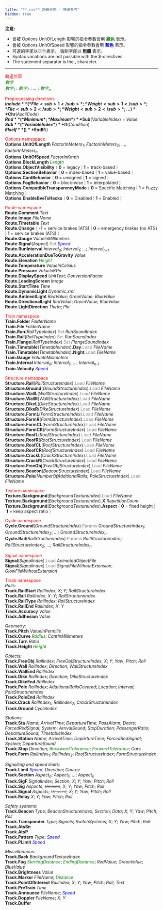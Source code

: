 ```yaml
---
title: "**.csv** 路線格式 - 快速参考"
hidden: true
---
```


**注意:** 

- 會被 Options.UnitOfLength 影響的指令參數會用 **<font color="green">綠色</font>** 表示。
- 會被 Options.UnitOfSpeed 影響的指令參數會用 **<font color="blue">藍色</font>**  表示。
- 可選的字尾以<font color="gray">灰色</font>表示。 強制字尾以 **粗體** 表示。
- Syntax variations are not possible with the $-directives.
- The statement separator is the , character.

---

<font color="red">軌道位置</font>  
*<font color="green">數字</font>*  
*<font color="green">數字<sub>1</sub></font>* : *<font color="green">數字<sub>2</sub></font>* : *...* : *<font color="green">數字<sub>n</sub></font>*

<font color="red">Preprocessing directives</font>  
**$Include**(*File<sub>1</sub>*; *Weight<sub>1</sub>*; *File<sub>2</sub>*; *Weight<sub>2</sub>*; ...)  
**$Chr**(*AsciiCode*)  
**$Rnd**(*Minimum*; *Maximum*)  
**$Sub**(*VariableIndex*) = *Value*  
**$Sub**(*VariableIndex*)  
**$If**(*Condition*)  
**$ElseIf**()  
**$EndIf**()

<font color="red">Options namespace</font>  
**Options.UnitOfLength** *FactorInMeters<sub>1</sub>*; *FactorInMeters<sub>2</sub>*; *...*; *FactorInMeters<sub>n</sub>*  
**Options.UnitOfSpeed** *FactorInKmph*  
**Options.BlockLength** *<font color="green">Length</font>*  
**Options.ObjectVisibility** <font color="gray">{</font> **0** = legacy <font color="gray">|</font> **1** = track-based <font color="gray">}</font>  
**Options.SectionBehavior** <font color="gray">{</font> **0** = index-based <font color="gray">|</font> **1** = value-based <font color="gray">}</font>  
**Options.CantBehavior** <font color="gray">{</font> **0** = unsigned <font color="gray">|</font> **1** = signed <font color="gray">}</font>  
**Options.FogBehavior** <font color="gray">{</font> **0** = block-wise <font color="gray">|</font> **1** = interpolated <font color="gray">}</font>  
**Options.CompatibleTransparencyMode** <font color="gray">{</font> **0** = Specific Matching <font color="gray">|</font> **1** = Fuzzy Matching <font color="gray">}</font>  
**Options.EnableBveTsHacks** <font color="gray">{</font> **0** = Disabled <font color="gray">|</font> **1** = Enabled <font color="gray">}</font>

<font color="red">Route namespace</font>  
**Route.Comment** *Text*  
**Route.Image** *FileName*  
**Route.Timetable** *Text*  
**Route.Change** <font color="gray">{</font> **-1** = service brakes (ATS) <font color="gray">|</font> **0** = emergency brakes (no ATS) <font color="gray">|</font> **1** = service brakes (ATS) <font color="gray">}</font>  
**Route.Gauge** *ValueInMillimeters*  
**Route.Signal**(*Aspect*)<font color="gray">.Set</font> <font color="blue">*Speed*</font>  
**Route.RunInterval** *Interval<sub>0</sub>*; *Interval<sub>1</sub>*; ...; *Interval<sub>n-1</sub>*  
**Route.AccelerationDueToGravity** *Value*  
**Route.Elevation** *<font color="green">Height</font>*  
**Route.Temperature** *ValueInCelsius*  
**Route.Pressure** *ValueInKPa*  
**Route.DisplaySpeed** *UnitText*; *ConversionFactor*  
**Route.LoadingScreen** *Image*  
**Route.StartTime** *Time*  
**Route.DynamicLight** *Dynamic.xml*  
**Route.AmbientLight** *RedValue*; *GreenValue*; *BlueValue*  
**Route.DirectionalLight** *RedValue*; *GreenValue*; *BlueValue*  
**Route.LightDirection** *Theta*; *Phi*

<font color="red">Train namespace</font>  
**Train.Folder** *FolderName*  
**Train.File** *FolderName*  
**Train.Run**(*RailTypeIndex*)<font color="gray">.Set</font> *RunSoundIndex*  
**Train.Rail**(*RailTypeIndex*)<font color="gray">.Set</font> *RunSoundIndex*  
**Train.Flange**(*RailTypeIndex*)<font color="gray">.Set</font> *FlangeSoundIndex*  
**Train.Timetable**(*TimetableIndex*)**.Day**<font color="gray">.Load</font> *FileName*  
**Train.Timetable**(*TimetableIndex*)**.Night**<font color="gray">.Load</font> *FileName*  
**Train.Gauge** *ValueInMillimeters*  
**Train.Interval** *Interval<sub>0</sub>*; *Interval<sub>1</sub>*; ...; *Interval<sub>n-1</sub>*  
**Train.Velocity** *<font color="blue">Speed</font>*

<font color="red">Structure namespace</font>  
**Structure.Rail**(*RailStructureIndex*)<font color="gray">.Load</font> *FileName*  
**Structure.Ground**(*GroundStructureIndex*)<font color="gray">.Load</font> *FileName*  
**Structure.WallL**(*WallStructureIndex*)<font color="gray">.Load</font> *FileName*  
**Structure.WallR**(*WallStructureIndex*)<font color="gray">.Load</font> *FileName*  
**Structure.DikeL**(*DikeStructureIndex*)<font color="gray">.Load</font> *FileName*  
**Structure.DikeR**(*DikeStructureIndex*)<font color="gray">.Load</font> *FileName*  
**Structure.FormL**(*FormStructureIndex*)<font color="gray">.Load</font> *FileName*  
**Structure.FormR**(*FormStructureIndex*)<font color="gray">.Load</font> *FileName*  
**Structure.FormCL**(*FormStructureIndex*)<font color="gray">.Load</font> *FileName*  
**Structure.FormCR**(*FormStructureIndex*)<font color="gray">.Load</font> *FileName*  
**Structure.RoofL**(*RoofStructureIndex*)<font color="gray">.Load</font> *FileName*  
**Structure.RoofR**(*RoofStructureIndex*)<font color="gray">.Load</font> *FileName*  
**Structure.RoofCL**(*RoofStructureIndex*)<font color="gray">.Load</font> *FileName*  
**Structure.RoofCR**(*RoofStructureIndex*)<font color="gray">.Load</font> *FileName*  
**Structure.CrackL**(*CrackStructureIndex*)<font color="gray">.Load</font> *FileName*  
**Structure.CrackR**(*CrackStructureIndex*)<font color="gray">.Load</font> *FileName*  
**Structure.FreeObj**(*FreeObjStructureIndex*)<font color="gray">.Load</font> *FileName*  
**Structure.Beacon**(*BeaconStructureIndex*)<font color="gray">.Load</font> *FileName*  
**Structure.Pole**(*NumberOfAdditionalRails*; *PoleStructureIndex*)<font color="gray">.Load</font> *FileName*

<font color="red">Texture namespace</font>  
**Texture.Background**(*BackgroundTextureIndex*)<font color="gray">.Load</font> *FileName*  
**Texture.Background**(*BackgroundTextureIndex*)**.X** *RepetitionCount*  
**Texture.Background**(*BackgroundTextureIndex*)**.Aspect** <font color="gray">{</font> **0** = fixed height <font color="gray">|</font> **1** = keep aspect ratio <font color="gray">}</font>

<font color="red">Cycle namespace</font>  
**Cycle.Ground**(*GroundStructureIndex*)<font color="gray">.Params</font> *GroundStructureIndex<sub>1</sub>*; *GroundStructureIndex<sub>2</sub>*; *...*; *GroundStructureIndex<sub>n</sub>*  
**Cycle.Rail**(*RailStructureIndex*)<font color="gray">.Params</font> *RailStructureIndex<sub>1</sub>*; *RailStructureIndex<sub>2</sub>*; *...*; *RailStructureIndex<sub>n</sub>*

<font color="red">Signal namespace</font>  
**Signal**(*SignalIndex*)<font color="gray">.Load</font> *AnimatedObjectFile*  
**Signal**(*SignalIndex*)<font color="gray">.Load</font> *SignalFileWithoutExtension*; *GlowFileWithoutExtension*

<font color="red">Track namespace</font>  
*Rails:*  
**Track.RailStart** *RailIndex*; *X*; *Y*; *RailStructureIndex*  
**Track.Rail** *RailIndex*; *X*; *Y*; *RailStructureIndex*  
**Track.RailType** *RailIndex*; *RailStructureIndex*  
**Track.RailEnd** *RailIndex*; *X*; *Y*  
**Track.Accuracy** *Value*  
**Track.Adhesion** *Value*

*Geometry:*  
**Track.Pitch** *ValueInPermille*  
**Track.Curve** *<font color="green">Radius</font>*; *CantInMillimeters*  
**Track.Turn** *Ratio*  
**Track.Height** *<font color="green">Height</font>*

*Objects:*  
**Track.FreeObj** *RailIndex*; *FreeObjStructureIndex*; *X*; *Y*; *Yaw*; *Pitch*; *Roll*  
**Track.Wall** *RailIndex*; *Direction*; *WallStructureIndex*  
**Track.WallEnd** *RailIndex*  
**Track.Dike** *RailIndex*; *Direction*; *DikeStructureIndex*  
**Track.DikeEnd** *RailIndex*  
**Track.Pole** *RailIndex*; *AdditionalRailsCovered*; *Location*; *Interval*; *PoleStructureIndex*  
**Track.PoleEnd** *RailIndex*  
**Track.Crack** *RailIndex<sub>1</sub>*; *RailIndex<sub>2</sub>*; *CrackStructureIndex*  
**Track.Ground** *CycleIndex*

*Stations:*  
**Track.Sta** *Name*; *ArrivalTime*; *DepartureTime*; *PassAlarm*; *Doors*; *ForcedRedSignal*; *System*; *ArrivalSound*; *StopDuration*; *PassengerRatio*; *DepartureSound*; *TimetableIndex*  
**Track.Station** *Name*; *ArrivalTime*; *DepartureTime*; *ForcedRedSignal*; *System*; *DepartureSound*  
**Track.Stop** *Direction*; *<font color="green">BackwardTolerance</font>*; *<font color="green">ForwardTolerance</font>*; *Cars*  
**Track.Form** *RailIndex<sub>1</sub>*; *RailIndex<sub>2</sub>*; *RoofStructureIndex*; *FormStructureIndex*

*Signalling and speed limits:*  
**Track.Limit** *<font color="blue">Speed</font>*; *Direction*; *Cource*  
**Track.Section** *Aspect<sub>0</sub>*; *Aspect<sub>1</sub>*; *...*; *Aspect<sub>n</sub>*  
**Track.SigF** *SignalIndex*; *Section*; *X*; *Y*; *Yaw*; *Pitch*; *Roll*  
**Track.Sig** *Aspects*; ~~*<font color="gray">Unused</font>*~~; *X*; *Y*; *Yaw*; *Pitch*; *Roll*  
**Track.Signal** *Aspects*; ~~*<font color="gray">Unused</font>*~~; *X*; *Y*; *Yaw*; *Pitch*; *Roll*  
**Track.Relay** *X*; *Y*; *Yaw*; *Pitch*; *Roll* 

*Safety systems:*  
**Track.Beacon** *Type*; *BeaconStructureIndex*; *Section*; *Data*; *X*; *Y*; *Yaw*; *Pitch*; *Roll*  
**Track.Transponder** *Type*; *Signals*; *SwitchSystems*; *X*; *Y*; *Yaw*; *Pitch*; *Roll*  
**Track.AtsSn**  
**Track.AtsP**  
**Track.Pattern** *Type*; *<font color="blue">Speed</font>*  
**Track.PLimit** *<font color="blue">Speed</font>*

*Miscellaneous:*  
**Track.Back** *BackgroundTextureIndex*  
**Track.Fog** *<font color="green">StartingDistance</font>*; *<font color="green">EndingDistance</font>*; *RedValue*; *GreenValue*; *BlueValue*  
**Track.Brightness** *Value*  
**Track.Marker** *FileName*; *<font color="green">Distance</font>*  
**Track.PointOfInterest** *RailIndex*; *X*; *Y*; *Yaw*; *Pitch*; *Roll*; *Text*  
**Track.PreTrain** *Time*  
**Track.Announce** *FileName*; *<font color="blue">Speed</font>*  
**Track.Doppler** *FileName*; *X*; *Y*  
**Track.Buffer**